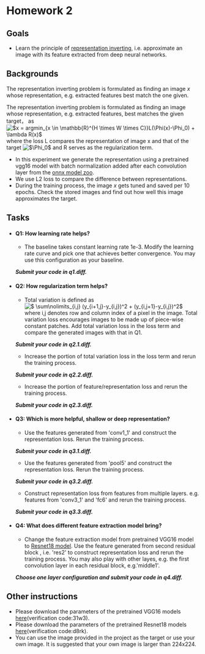# Homework 2
## Goals
- Learn the principle of [representation inverting](https://arxiv.org/abs/1412.0035), i.e. approximate an image with its feature extracted from deep neural networks.

## Backgrounds
The representation inverting problem is formulated as finding an image $x$ whose representation, e.g. extracted features best match the one given.

The representation inverting problem is formulated as finding an image whose representation, e.g. extracted features, best matches the given target， as <img src="https://latex.codecogs.com/gif.latex?$x&space;=&space;argmin_{x&space;\in&space;\mathbb{R}^{H&space;\times&space;W&space;\times&space;C}}L(\Phi(x)-\Phi_0)&space;&plus;&space;\lambda&space;R(x)$" title="$x = argmin_{x \in \mathbb{R}^{H \times W \times C}}L(\Phi(x)-\Phi_0) + \lambda R(x)$" />
where the loss L compares the representation of image x and that of the target <img src="https://latex.codecogs.com/gif.latex?$\Phi_0$" title="$\Phi_0$" /> and R serves as the regularization term. 
* In this experiment we generate the representation using a pretrained vgg16 model with batch normalization added after each convolution layer from the [onnx model zoo](https://github.com/onnx/models). 
* We use L2 loss to compare the difference between representations.
* During the training process, the image $x$ gets tuned and saved per 10 epochs. 
Check the stored images and find out how well this image approximates the target.



## Tasks
- #### Q1: How learning rate helps?
  - The baseline takes constant learning rate 1e-3. Modify the learning rate curve and pick one that achieves better convergence.
    You may use this configuration as your baseline.
  
  **_Submit your code in q1.diff._**
   
- #### Q2: How regularization term helps?
   - Total variation is defined as <img src="https://latex.codecogs.com/gif.latex?$&space;\sum\nolimits_{i,j}&space;(y_{i&plus;1,j}-y_{i,j})^2&space;&plus;&space;(y_{i,j&plus;1}-y_{i,j})^2$" title="$ \sum\nolimits_{i,j} (y_{i+1,j}-y_{i,j})^2 + (y_{i,j+1}-y_{i,j})^2$" />
    where i,j denotes row and column index of a pixel in the image.
Total variation loss encourages images to be made up of piece-wise constant patches. 
Add total variation loss in the loss term and compare the generated images with that in Q1. 
     
   **_Submit your code in q2.1.diff._**
  - Increase the portion of total variation loss in the loss term and rerun the training process.
   
   **_Submit your code in q2.2.diff._**
  - Increase the portion of feature/representation loss and rerun the training process.     
   
   **_Submit your code in q2.3.diff._**
  
- #### Q3: Which is more helpful, shallow or deep representation?
  - Use the features generated from 'conv1_1' and construct the representation loss. Rerun the training process.

  **_Submit your code in q3.1.diff._**
  - Use the features generated from 'pool5' and construct the representation loss. Rerun the training process.
   
  **_Submit your code in q3.2.diff._**
  - Construct representation loss from features from multiple layers. e.g. features from 'conv3_1' and 'fc6' and rerun the training process. 

  **_Submit your code in q3.3.diff._**

- #### Q4: What does different feature extraction model bring?
  - Change the feature extraction model from pretrained VGG16 model to [Resnet18 model](https://pytorch.org/docs/stable/torchvision/models.html).
    Use the feature generated from second residual block , i.e. 'res2' to construct representation loss and rerun the training process.
   You may also play with other layes, e.g. the first convolution layer in each residual block, e.g.'middle1'.

   **_Choose one layer configuration and submit your code in q4.diff._**


## Other instructions
- Please download the parameters of the pretrained VGG16 models [here](https://pan.baidu.com/s/1a59ZJBv2CoGZdhX45o1pqg)(verification code:31w3).
- Please download the parameters of the pretrained Resnet18 models [here](https://pan.baidu.com/s/1ZhxAzkEuplecdzOkv-X0RQ)(verification code:d8rk).
- You can use the image provided in the project as the target or use your own image. It is suggested that your own image is larger than 224x224.


